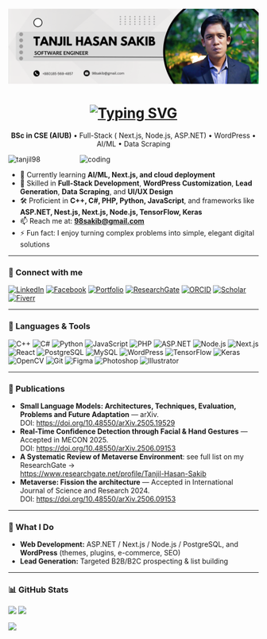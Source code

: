 
![Logo](https://github.com/tanjil98/tanjil98/blob/main/software%20engineer.png)


<h1 align="center">
  <a href="https://git.io/typing-svg">
    <img src="https://readme-typing-svg.herokuapp.com?font=Fira+Code&pause=1000&width=600&height=60&lines=Hi+%F0%9F%91%8B%2C+I'm+Tanjil+Hasan+Sakib;Full-Stack+Developer+%7C+AI%2FML+Researcher;WordPress+%7C+Data+Scraping+%7C+Lead+Generation" alt="Typing SVG"/>
  </a>
</h1>

<p align="center">
  <b>BSc in CSE (AIUB)</b> • Full-Stack ( Next.js, Node.js, ASP.NET) • WordPress • AI/ML  • Data Scraping
</p>

<img align="right" alt="coding" width="360" src="https://media3.giphy.com/media/Ll22OhMLAlVDb8UQWe/giphy.gif">

<p>
  <img src="https://komarev.com/ghpvc/?username=tanjil98&label=Profile%20views&color=0e75b6&style=flat" alt="tanjil98"/>
</p>

- 🌱 Currently learning **AI/ML, Next.js, and cloud deployment**  
- 💼 Skilled in **Full-Stack Development**, **WordPress Customization**, **Lead Generation**, **Data Scraping**, and **UI/UX Design**  
- 🛠 Proficient in **C++, C#, PHP, Python, JavaScript**, and frameworks like **ASP.NET, Nest.js, Next.js, Node.js, TensorFlow, Keras**  
- 📫 Reach me at: **98sakib@gmail.com**  
- ⚡ Fun fact: I enjoy turning complex problems into simple, elegant digital solutions  


---

### 🔗 Connect with me
[![LinkedIn](https://img.shields.io/badge/LinkedIn-tanjil--sakib-0A66C2?logo=linkedin&logoColor=white)](https://www.linkedin.com/in/tanjil-sakib/)
[![Facebook](https://img.shields.io/badge/Facebook-sakib789-1877F2?logo=facebook&logoColor=white)](https://www.facebook.com/sakib789)
[![Portfolio](https://img.shields.io/badge/Portfolio-bold.pro-111?logo=vercel&logoColor=white)](https://bold.pro/my/tanjilhasan-sakib-241001061543)
[![ResearchGate](https://img.shields.io/badge/ResearchGate-Profile-00CCBB?logo=researchgate&logoColor=white)](https://www.researchgate.net/profile/Tanjil-Hasan-Sakib)
[![ORCID](https://img.shields.io/badge/ORCID-0009--0000--9874--868X-A6CE39?logo=orcid&logoColor=white)](https://orcid.org/0009-0000-9874-868X)
[![Scholar](https://img.shields.io/badge/Google%20Scholar-Profile-4285F4?logo=google-scholar&logoColor=white)](https://scholar.google.com/citations?user=iZXezRoAAAAJ&hl=en&authuser=1)
[![Fiverr](https://img.shields.io/badge/Fiverr-Open%20for%20Work-1DBF73?logo=fiverr&logoColor=white)](https://www.fiverr.com/s/gD1jq8L)

---

### 🧰 Languages & Tools
![C++](https://img.shields.io/badge/C++-00599C?logo=cplusplus&logoColor=white)
![C#](https://img.shields.io/badge/C%23-512BD4?logo=dotnet&logoColor=white)
![Python](https://img.shields.io/badge/Python-3776AB?logo=python&logoColor=white)
![JavaScript](https://img.shields.io/badge/JS-F7DF1E?logo=javascript&logoColor=000)
![PHP](https://img.shields.io/badge/PHP-777BB4?logo=php&logoColor=white)
![ASP.NET](https://img.shields.io/badge/ASP.NET_Core-512BD4?logo=dotnet&logoColor=white)
![Node.js](https://img.shields.io/badge/Node.js-339933?logo=node.js&logoColor=white)
![Next.js](https://img.shields.io/badge/Next.js-000?logo=nextdotjs&logoColor=white)
![React](https://img.shields.io/badge/React-61DAFB?logo=react&logoColor=000)
![PostgreSQL](https://img.shields.io/badge/PostgreSQL-4169E1?logo=postgresql&logoColor=white)
![MySQL](https://img.shields.io/badge/MySQL-4479A1?logo=mysql&logoColor=white)
![WordPress](https://img.shields.io/badge/WordPress-21759B?logo=wordpress&logoColor=white)
![TensorFlow](https://img.shields.io/badge/TensorFlow-FF6F00?logo=tensorflow&logoColor=white)
![Keras](https://img.shields.io/badge/Keras-D00000?logo=keras&logoColor=white)
![OpenCV](https://img.shields.io/badge/OpenCV-5C3EE8?logo=opencv&logoColor=white)
![Git](https://img.shields.io/badge/Git-F05032?logo=git&logoColor=white)
![Figma](https://img.shields.io/badge/Figma-F24E1E?logo=figma&logoColor=white)
![Photoshop](https://img.shields.io/badge/Photoshop-31A8FF?logo=adobephotoshop&logoColor=white)
![Illustrator](https://img.shields.io/badge/Illustrator-FF9A00?logo=adobeillustrator&logoColor=white)

---

### 🧪 Publications
- **Small Language Models: Architectures, Techniques, Evaluation, Problems and Future Adaptation** — arXiv.  
  DOI: https://doi.org/10.48550/arXiv.2505.19529  
- **Real-Time Confidence Detection through Facial & Hand Gestures** — Accepted in MECON 2025.  
  DOI: https://doi.org/10.48550/arXiv.2506.09153  
- **A Systematic Review of Metaverse Environment**: see full list on my ResearchGate →  
  https://www.researchgate.net/profile/Tanjil-Hasan-Sakib
- **Metaverse: Fission the architecture** — Accepted in International Journal of Science and Research 2024.  
  DOI: https://doi.org/10.48550/arXiv.2506.09153  

---

### 💼 What I Do
- **Web Development:** ASP.NET / Next.js / Node.js / PostgreSQL, and **WordPress** (themes, plugins, e-commerce, SEO)  
- **Lead Generation:** Targeted B2B/B2C prospecting & list building  


---

### 📊 GitHub Stats
<p>
  <img height="160" src="https://github-readme-stats.vercel.app/api?username=tanjil98&show_icons=true&hide_border=false" />
  <img height="160" src="https://github-readme-stats.vercel.app/api/top-langs/?username=tanjil98&layout=compact&hide_border=false" />
</p>
<p>
  <img src="https://github-readme-streak-stats.herokuapp.com?user=tanjil98" />
</p>

